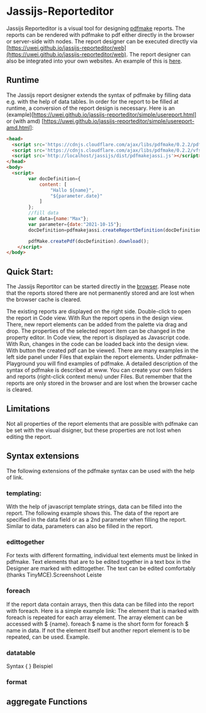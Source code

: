 # Jassijs-Reporteditor
Jassijs Reporteditor is a visual tool for designing [pdfmake](http://pdfmake.org/) reports. The reports can be rendered with pdfmake to pdf either directly in the browser or server-side with nodes.
The report designer can be executed directly via [https://uwei.github.io/jassijs-reporteditor/web](https://uwei.github.io/jassijs-reporteditor/web). The report designer can also be integrated into your own websites. An example of this is [here](https://uwei.github.io/jassijs-reporteditor/simple).

## Runtime
The Jassijs report designer extends the syntax of pdfmake by filling data e.g. with the help of data tables. In order for the report to be filled at runtime, a conversion of the report design is necessary. Here is an (example)[https://uwei.github.io/jassijs-reporteditor/simple/usereport.html] or (with amd) [https://uwei.github.io/jassijs-reporteditor/simple/usereport-amd.html]:
```html
<head>
  <script src='https://cdnjs.cloudflare.com/ajax/libs/pdfmake/0.2.2/pdfmake.min.js'></script>
  <script src='https://cdnjs.cloudflare.com/ajax/libs/pdfmake/0.2.2/vfs_fonts.js'></script>
  <script src='http://localhost/jassijs/dist/pdfmakejassi.js'></script>
</head>
<body>
  <script>
		var docDefinition={
			content: [
				"Hallo ${name}",
				"${parameter.date}"
			]
		};
		//fill data  
		var data={name:"Max"};
		var parameter={date:"2021-10-15"};
		docDefinition=pdfmakejassi.createReportDefinition(docDefinition,data,parameter);

		pdfMake.createPdf(docDefinition).download();
	</script>
</body>
```

## Quick Start:
The Jassijs Reportitor can be started directly in the [browser](https://uwei.github.io/jassijs-reporteditor/web). Please note that the reports stored there are not permanently stored and are lost when the browser cache is cleared.

The existing reports are displayed on the right side. Double-click to open the report in Code view. With Run the report opens in the design view. There, new report elements can be added from the palette via drag and drop. The properties of the selected report item can be changed in the property editor. In Code view, the report is displayed as Javascript code. 
With Run, changes in the code can be loaded back into the design view.
With button the created pdf can be viewed. There are many examples in the left side panel under Files that explain the report elements. Under pdfmake-Playground you will find examples of pdfmake. A detailed description of the syntax of pdfmake is described at www.
You can create your own folders and reports (right-click context menu) under Files. But remember that the reports are only stored in the browser and are lost when the browser cache is cleared.

## Limitations
Not all properties of the report elements that are possible with pdfmake can be set with the visual disigner, but these properties are not lost when editing the report.

## Syntax extensions
The following extensions of the pdfmake syntax can be used with the help of link. 
### templating:
With the help of javascript template strings, data can be filled into the report. The following example shows this. The data of the report are specified in the data field or as a 2nd parameter when filling the report.
Similar to data, parameters can also be filled in the report. 
### edittogether
For texts with different formatting, individual text elements must be linked in pdfmake. Text elements that are to be edited together in a text box in the Designer are marked with edittogether. The text can be edited comfortably (thanks TinyMCE).Screenshoot Leiste
### foreach
If the report data contain arrays, then this data can be filled into the report with foreach.
Here is a simple example link:
The element that is marked with foreach is repeated for each array element.
The array element can be accessed with $ {name}.
foreach $ name is the short form for foreach $ name in data.
If not the element itself but another report element is to be repeated,
can be used. Example.
### datatable
Syntax {
}
Beispiel
### format
## aggregate Functions


